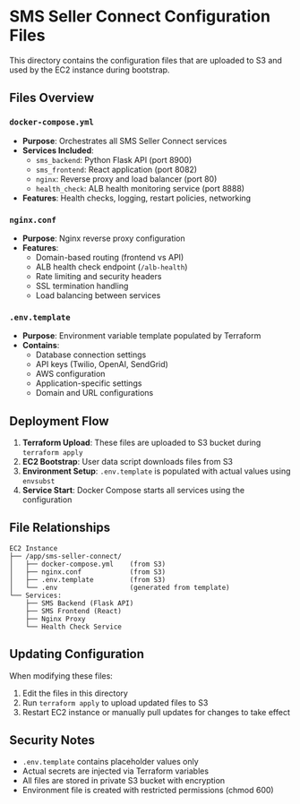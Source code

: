 # SMS Seller Connect Configuration Files

This directory contains the configuration files that are uploaded to S3 and used by the EC2 instance during bootstrap.

## Files Overview

### `docker-compose.yml`
- **Purpose**: Orchestrates all SMS Seller Connect services
- **Services Included**:
  - `sms_backend`: Python Flask API (port 8900)
  - `sms_frontend`: React application (port 8082)
  - `nginx`: Reverse proxy and load balancer (port 80)
  - `health_check`: ALB health monitoring service (port 8888)
- **Features**: Health checks, logging, restart policies, networking

### `nginx.conf`
- **Purpose**: Nginx reverse proxy configuration
- **Features**:
  - Domain-based routing (frontend vs API)
  - ALB health check endpoint (`/alb-health`)
  - Rate limiting and security headers
  - SSL termination handling
  - Load balancing between services

### `.env.template`
- **Purpose**: Environment variable template populated by Terraform
- **Contains**:
  - Database connection settings
  - API keys (Twilio, OpenAI, SendGrid)
  - AWS configuration
  - Application-specific settings
  - Domain and URL configurations

## Deployment Flow

1. **Terraform Upload**: These files are uploaded to S3 bucket during `terraform apply`
2. **EC2 Bootstrap**: User data script downloads files from S3
3. **Environment Setup**: `.env.template` is populated with actual values using `envsubst`
4. **Service Start**: Docker Compose starts all services using the configuration

## File Relationships

```
EC2 Instance
├── /app/sms-seller-connect/
│   ├── docker-compose.yml    (from S3)
│   ├── nginx.conf            (from S3)
│   ├── .env.template         (from S3)
│   └── .env                  (generated from template)
└── Services:
    ├── SMS Backend (Flask API)
    ├── SMS Frontend (React)
    ├── Nginx Proxy
    └── Health Check Service
```

## Updating Configuration

When modifying these files:
1. Edit the files in this directory
2. Run `terraform apply` to upload updated files to S3
3. Restart EC2 instance or manually pull updates for changes to take effect

## Security Notes

- `.env.template` contains placeholder values only
- Actual secrets are injected via Terraform variables
- All files are stored in private S3 bucket with encryption
- Environment file is created with restricted permissions (chmod 600) 